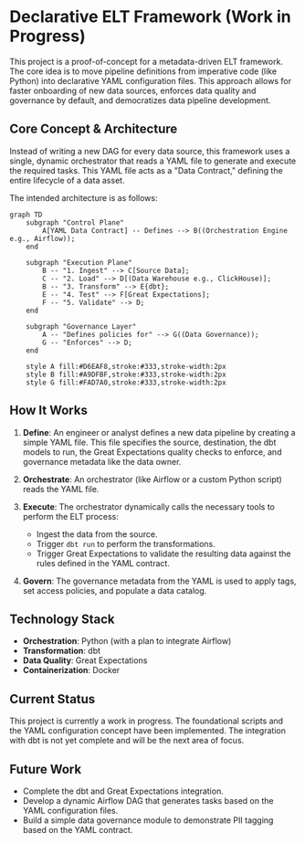# Declarative ELT Framework (Work in Progress)

This project is a proof-of-concept for a metadata-driven ELT framework. The core idea is to move pipeline definitions from imperative code (like Python) into declarative YAML configuration files. This approach allows for faster onboarding of new data sources, enforces data quality and governance by default, and democratizes data pipeline development.

## Core Concept & Architecture

Instead of writing a new DAG for every data source, this framework uses a single, dynamic orchestrator that reads a YAML file to generate and execute the required tasks. This YAML file acts as a "Data Contract," defining the entire lifecycle of a data asset.

The intended architecture is as follows:

```mermaid
graph TD
    subgraph "Control Plane"
        A[YAML Data Contract] -- Defines --> B((Orchestration Engine e.g., Airflow));
    end

    subgraph "Execution Plane"
        B -- "1. Ingest" --> C[Source Data];
        C -- "2. Load" --> D[(Data Warehouse e.g., ClickHouse)];
        B -- "3. Transform" --> E{dbt};
        E -- "4. Test" --> F[Great Expectations];
        F -- "5. Validate" --> D;
    end

    subgraph "Governance Layer"
        A -- "Defines policies for" --> G((Data Governance));
        G -- "Enforces" --> D;
    end

    style A fill:#D6EAF8,stroke:#333,stroke-width:2px
    style B fill:#A9DFBF,stroke:#333,stroke-width:2px
    style G fill:#FAD7A0,stroke:#333,stroke-width:2px
```

## How It Works

1.  **Define**: An engineer or analyst defines a new data pipeline by creating a simple YAML file. This file specifies the source, destination, the dbt models to run, the Great Expectations quality checks to enforce, and governance metadata like the data owner.

2.  **Orchestrate**: An orchestrator (like Airflow or a custom Python script) reads the YAML file.

3.  **Execute**: The orchestrator dynamically calls the necessary tools to perform the ELT process:
    *   Ingest the data from the source.
    *   Trigger `dbt run` to perform the transformations.
    *   Trigger Great Expectations to validate the resulting data against the rules defined in the YAML contract.

4.  **Govern**: The governance metadata from the YAML is used to apply tags, set access policies, and populate a data catalog.

## Technology Stack

*   **Orchestration**: Python (with a plan to integrate Airflow)
*   **Transformation**: dbt
*   **Data Quality**: Great Expectations
*   **Containerization**: Docker

## Current Status

This project is currently a work in progress. The foundational scripts and the YAML configuration concept have been implemented. The integration with dbt is not yet complete and will be the next area of focus.

## Future Work

*   Complete the dbt and Great Expectations integration.
*   Develop a dynamic Airflow DAG that generates tasks based on the YAML configuration files.
*   Build a simple data governance module to demonstrate PII tagging based on the YAML contract.
